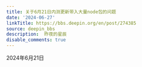 ```yaml
---
title: 关于6月21日内测更新带入大量node包的问题
date: '2024-06-27'
linkTitle: https://bbs.deepin.org/en/post/274385
source: deepin_bbs
description:  昨夜的星辰 
disable_comments: true
---
```

2024年6月21日
